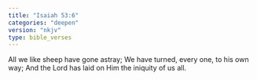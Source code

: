 ```yaml
---
title: "Isaiah 53:6"
categories: "deepen"
version: "nkjv"
type: bible_verses
---
```


All we like sheep have gone astray;
We have turned, every one, to his own way;
And the Lord has laid on Him the iniquity of us all.